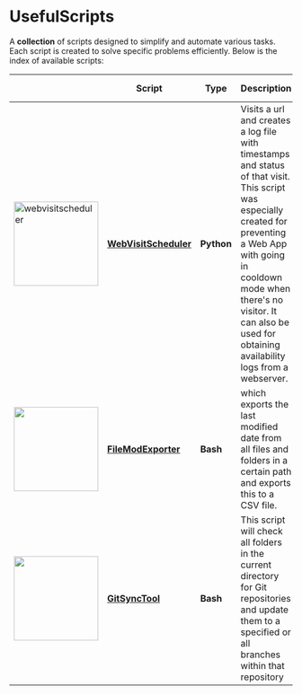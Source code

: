 # UsefulScripts

A **collection** of scripts designed to simplify and automate various tasks. Each script is created to solve specific problems efficiently. Below is the index of available scripts:

||Script|Type|Description|Works on|
|--|--|--|--|--|
|<a href="https://github.com/burakkara010/usefulscripts/tree/main/WebVisitScheduler"><img src="https://github.com/user-attachments/assets/4efddc15-9b3e-49ae-8b32-d4495a793471" alt="webvisitscheduler" width="150"/></a>|[**WebVisitScheduler**](https://github.com/burakkara010/usefulscripts/tree/main/WebVisitScheduler)|**Python** | Visits a url and creates a log file with timestamps and status of that visit. This script was especially created for preventing a Web App with going in cooldown mode when there's no visitor. It can also be used for obtaining availability logs from a webserver. | Windows, Mac & Linux
|<a href="https://github.com/burakkara010/usefulscripts/tree/main/FileModExporter"><img src="https://github.com/user-attachments/assets/86f76cc3-dbdb-4d30-ba5e-af7c98e2bfb6" width="150"/></a>|[**FileModExporter**](https://github.com/burakkara010/usefulscripts/tree/main/FileModExporter)|**Bash** | which exports the last modified date from all files and folders in a certain path and exports this to a CSV file.| Mac & Linux
|<a href="https://github.com/burakkara010/usefulscripts/tree/main/GitSyncTool"><img src="https://github.com/user-attachments/assets/9494400b-2aaf-4cea-a6a4-d4a3c1dc4f55" width="150"/></a>|[**GitSyncTool**](https://github.com/burakkara010/usefulscripts/tree/main/GitSyncTool)|**Bash** |This script will check all folders in the current directory for Git repositories and update them to a specified or all branches within that repository| Windows, Mac & Linux


